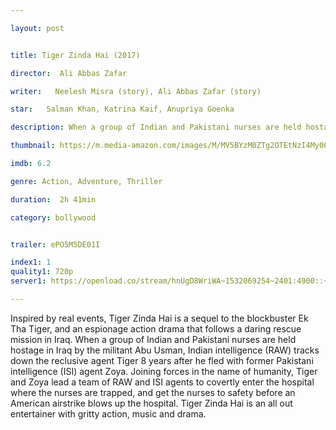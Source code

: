 ```yaml
---

layout: post


title: Tiger Zinda Hai (2017)

director:  Ali Abbas Zafar

writer:   Neelesh Misra (story), Ali Abbas Zafar (story)

star:   Salman Khan, Katrina Kaif, Anupriya Goenka

description: When a group of Indian and Pakistani nurses are held hostage in Iraq by a terrorist organization, a secret agent is drawn out of hiding to rescue them.

thumbnail: https://m.media-amazon.com/images/M/MV5BYzM0ZTg2OTEtNzI4My00NjBlLWFhYTctY2E4NzdiYzY1YWYwXkEyXkFqcGdeQXVyODE5NzE3OTE@._V1_UY268_CR1,0,182,268_AL__QL50.jpg

imdb: 6.2

genre: Action, Adventure, Thriller

duration:  2h 41min

category: bollywood


trailer: ePO5M5DE01I

index1: 1
quality1: 720p
server1: https://openload.co/stream/hnUgD8WriWA~1532069254~2401:4900::~6vjHecd3

---
```


Inspired by real events, Tiger Zinda Hai is a sequel to the blockbuster Ek Tha Tiger, and an espionage action drama that follows a daring rescue mission in Iraq. When a group of Indian and Pakistani nurses are held hostage in Iraq by the militant Abu Usman, Indian intelligence (RAW) tracks down the reclusive agent Tiger 8 years after he fled with former Pakistani intelligence (ISI) agent Zoya. Joining forces in the name of humanity, Tiger and Zoya lead a team of RAW and ISI agents to covertly enter the hospital where the nurses are trapped, and get the nurses to safety before an American airstrike blows up the hospital. Tiger Zinda Hai is an all out entertainer with gritty action, music and drama.